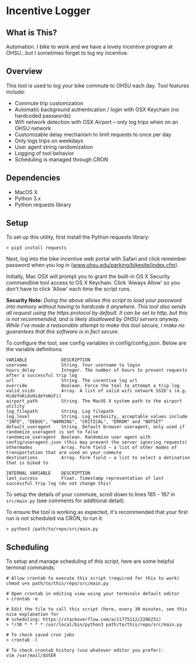 # Incentive Logger

## What is This?
Automation. I bike to work and we have a lovely incentive program at OHSU...but I sometimes forget to log my incentive.  

## Overview

This tool is used to log your bike commute to OHSU each day. Tool features include:

* Commute trip customization
* Automatic background authentication / login with OSX Keychain (no hardcoded passwords)
* Wifi network detection with OSX Airport – only log trips when on an OHSU network
* Customizable delay mechanism to limit requests to once per day
* Only logs trips on weekdays
* User agent string randomization
* Logging of tool behavior
* Scheduling is managed through CRON

## Dependencies
* MacOS X
* Python 3.x
* Python requests library

## Setup

To set up this utility, first install the Python requests library:

    > pip3 install requests

Next, log into the bike incentive web portal with Safari and click remember password when you log in 
(www.ohsu.edu/parking/bikesite/index.cfm).

Initially, Mac OSX will prompt you to grant the built-in OS X Security commandline tool access to OS X
Keychain. Click 'Always Allow' so you don't have to click 'Allow' each time the script runs. 

**Security Note:** *Doing the above allows this script to load your password into memory without having to
hardcode it anywhere. This tool also sends all request using the https protocol by default. It can be set to 
http, but this is not recommended, and is likely disallowed by OHSU servers anyway. While I've made a
reasonable attempt to make this tool secure, I make no guarantees that this software is in fact secure.* 

To configure the tool, see config variables in config/config.json. Below are the variable definitions:

    VARIABLE             DESCRIPTION
    username             String. Your username to login
    hours_delay          Integer. The number of hours to prevent requests after a successful trip log
    url                  String. The incentive log url
    override             Boolean. Force the tool to attempt a trip log
    valid_ssids          Array. A list of valid wifi network SSID's (e.g. HideYoKidsHideYoWiFi)
    airport_path         String. The MacOS X system path to the airport utility
    log_filepath         String. Log filepath
    log_level            String. Log verbosity, acceptable values include "INFO", "DEBUG", "WARNING", "CRITICAL", "ERROR" and "NOTSET"
    default_useragent    String. Default browser useragent, only used if randomize_useragent is set to false
    randomize_useragent  Boolean. Randomize user agent with config/useragent.json (this may prevent the server ignoring requests)
    othermodes           Array. Form field – a list of other modes of transportation that are used on your commute
    destinations         Array. Form field – a list to select a detination that is biked to

    INTERNAL VARIABLE    DESCRIPTION
    last_success         Float. Timestamp representation of last successful trip log (do not change this)

To setup the details of your commute, scroll down to lines 185 - 187 in `src/main.py` (see comments for 
additional detail).
 
To ensure the tool is working as expected, it's recommended that your first run is not scheduled via
CRON, to run it:

    > python3 /path/to/repo/src/main.py

## Scheduling

To setup and manage scheduling of this script, here are some helpful terminal commands:

    # Allow crontab to execute this script (required for this to work)
    chmod u+x path/to/this/repo/src/main.py

    # Open crontab in editing view using your terminals default editor
    > crontab -e 

    # Edit the file to call this script (here, every 30 minutes, see this nice explanation for 
    # scheduling: https://stackoverflow.com/a/11775112/2206251)
    > */30 * * * * /usr/local/bin/python3 path/to/this/repo/src/main.py

    # To check saved cron jobs
    > crontab -l

    # To check crontab history (use whatever editor you prefer):
    vim /var/mail/$USER
